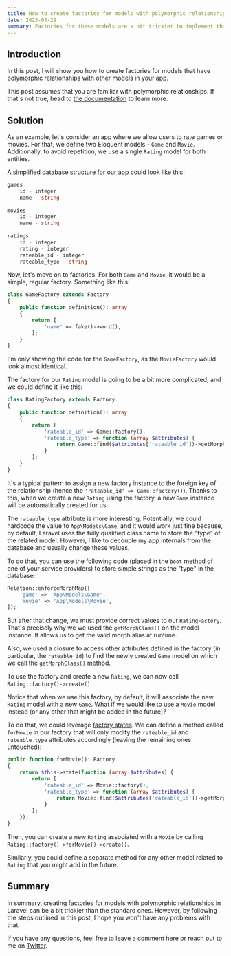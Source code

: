 ```yaml
---
title: How to create factories for models with polymorphic relationships in Laravel
date: 2023-03-29
summary: Factories for these models are a bit trickier to implement than the standard ones.
---
```


## Introduction

In this post, I will show you how to create factories for models that have polymorphic relationships with other models in your app.

This post assumes that you are familiar with polymorphic relationships. If that's not true, head to [the documentation](https://laravel.com/docs/10.x/eloquent-relationships#polymorphic-relationships) to learn more.

## Solution

As an example, let's consider an app where we allow users to rate games or movies. For that, we define two Eloquent models - `Game` and `Movie`. Additionally, to avoid repetition, we use a single `Rating` model for both entities.

A simplified database structure for our app could look like this:

```php
games
    id - integer
    name - string
 
movies
    id - integer
    name - string
 
ratings
    id - integer
    rating - integer
    rateable_id - integer
    rateable_type - string
```

Now, let's move on to factories. For both `Game` and `Movie`, it would be a simple, regular factory. Something like this:

```php
class GameFactory extends Factory
{
    public function definition(): array
    {
        return [
            'name' => fake()->word(),
        ];
    }
}
```

I'm only showing the code for the `GameFactory`, as the `MovieFactory` would look almost identical.

The factory for our `Rating` model is going to be a bit more complicated, and we could define it like this:

```php
class RatingFactory extends Factory
{
    public function definition(): array
    {
        return [
            'rateable_id' => Game::factory(),
            'rateable_type' => function (array $attributes) {
                return Game::find($attributes['rateable_id'])->getMorphClass();
            }
        ];
    }
}
```

It's a typical pattern to assign a new factory instance to the foreign key of the relationship (hence the `'rateable_id' => Game::factory()`). Thanks to this, when we create a new `Rating` using the factory, a new `Game` instance will be automatically created for us.

The `rateable_type` attribute is more interesting. Potentially, we could hardcode the value to `App\Models\Game`, and it would work just fine because, by default, Laravel uses the fully qualified class name to store the "type" of the related model. However, I like to decouple my app internals from the database and usually change these values.

To do that, you can use the following code (placed in the `boot` method of one of your service providers) to store simple strings as the "type" in the database:

```php
Relation::enforceMorphMap([
    'game' => 'App\Models\Game',
    'movie' => 'App\Models\Movie',
]);
```

But after that change, we must provide correct values to our `RatingFactory`. That's precisely why we we used the `getMorphClass()` on the model instance. It allows us to get the valid morph alias at runtime. 

Also, we used a closure to access other attributes defined in the factory (in particular, the `rateable_id`) to find the newly created `Game` model on which we call the `getMorphClass()` method.

To use the factory and create a new `Rating`, we can now call `Rating::factory()->create()`.

Notice that when we use this factory, by default, it will associate the new `Rating` model with a new `Game`. What if we would like to use a `Movie` model instead (or any other that might be added in the future)? 

To do that, we could leverage [factory states](https://laravel.com/docs/10.x/eloquent-factories#factory-states). We can define a method called `forMovie` in our factory that will only modify the `rateable_id` and `rateable_type` attributes accordingly (leaving the remaining ones untouched):

```php
public function forMovie(): Factory
{
    return $this->state(function (array $attributes) {
        return [
            'rateable_id' => Movie::factory(),
            'rateable_type' => function (array $attributes) {
                return Movie::find($attributes['rateable_id'])->getMorphClass();
            }
        ];
    });
}
```

Then, you can create a new `Rating` associated with a `Movie` by calling `Rating::factory()->forMovie()->create()`.

Similarly, you could define a separate method for any other model related to `Rating` that you might add in the future.

## Summary

In summary, creating factories for models with polymorphic relationships in Laravel can be a bit trickier than the standard ones. However, by following the steps outlined in this post, I hope you won't have any problems with that.

If you have any questions, feel free to leave a comment here or reach out to me on [Twitter](https://twitter.com/ClouddJR/).

